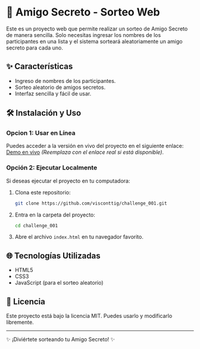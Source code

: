 # 🎁 Amigo Secreto - Sorteo Web

Este es un proyecto web que permite realizar un sorteo de Amigo Secreto de manera sencilla. Solo necesitas ingresar los nombres de los participantes en una lista y el sistema sorteará aleatoriamente un amigo secreto para cada uno.

## ✨ Características

- Ingreso de nombres de los participantes.
- Sorteo aleatorio de amigos secretos.
- Interfaz sencilla y fácil de usar.

## 🛠 Instalación y Uso

### Opcion 1: Usar en Línea

Puedes acceder a la versión en vivo del proyecto en el siguiente enlace: [Demo en vivo](#) _(Reemplaza con el enlace real si está disponible)_.

### Opción 2: Ejecutar Localmente

Si deseas ejecutar el proyecto en tu computadora:

1. Clona este repositorio:
   ```bash
   git clone https://github.com/visconttig/challenge_001.git
   ```
2. Entra en la carpeta del proyecto:
   ```bash
   cd challenge_001
   ```
3. Abre el archivo `index.html` en tu navegador favorito.

## 🌐 Tecnologías Utilizadas

- HTML5
- CSS3
- JavaScript (para el sorteo aleatorio)

## 📝 Licencia

Este proyecto está bajo la licencia MIT. Puedes usarlo y modificarlo libremente.

---

✨ ¡Diviértete sorteando tu Amigo Secreto! ✨
